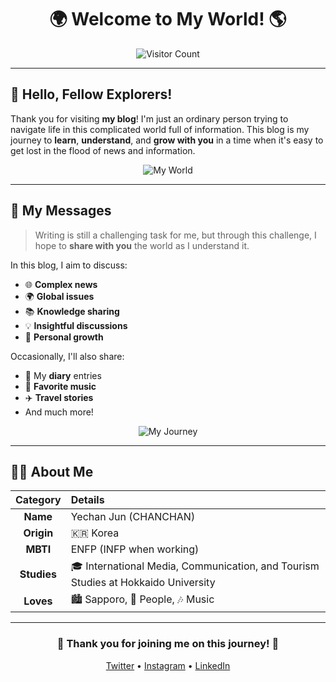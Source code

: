 <div align="center">

# 🌍 Welcome to My World! 🌎

![Visitor Count](https://visitor-badge.laobi.icu/badge?page_id=chanchanorders.world)

</div>

---

## 👋 Hello, Fellow Explorers!

Thank you for visiting **my blog**! I'm just an ordinary person trying to navigate life in this complicated world full of information. This blog is my journey to **learn**, **understand**, and **grow with you** in a time when it's easy to get lost in the flood of news and information.

<div align="center">

![My World](https://github.com/chanchanorders/world/assets/119837724/718e4d1a-4dff-4b4c-b52c-d8249de4bfd6)

</div>

---

## 📝 My Messages

> Writing is still a challenging task for me, but through this challenge, I hope to **share with you** the world as I understand it.

In this blog, I aim to discuss:
- 🌐 **Complex news**
- 🌍 **Global issues**
- 📚 **Knowledge sharing**
- 💡 **Insightful discussions**
- 🌱 **Personal growth**

Occasionally, I'll also share:
- 📔 My **diary** entries
- 🎵 **Favorite music**
- ✈️ **Travel stories**
- And much more!

<div align="center">

![My Journey](https://github.com/chanchanorders/world/assets/119837724/da1a01cd-83ca-41f8-8c38-3a2c086eba39)

</div>

---

## 🙋‍♂️ About Me

| Category | Details |
|:--------:|:--------|
| **Name** | Yechan Jun (CHANCHAN) |
| **Origin** | 🇰🇷 Korea |
| **MBTI** | ENFP (INFP when working) |
| **Studies** | 🎓 International Media, Communication, and Tourism Studies at Hokkaido University |
| **Loves** | 🏙️ Sapporo, 👥 People, 🎶 Music |

---

<div align="center">

### 💖 Thank you for joining me on this journey! 💖

[Twitter](https://twitter.com/yourtwitterhandle) • [Instagram](https://instagram.com/yourinstagramhandle) • [LinkedIn](https://linkedin.com/in/yourlinkedinprofile)

</div>